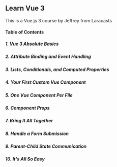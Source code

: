 ## Learn Vue 3

This is a Vue.js 3 course by Jeffrey from Laracasts

#### Table of Contents

##### 1. Vue 3 Absolute Basics

##### 2. Attribute Binding and Event Handling

##### 3. Lists, Conditionals, and Computed Properties

##### 4. Your First Custom Vue Component

##### 5. One Vue Component Per File

##### 6. Component Props

##### 7. Bring It All Together

##### 8. Handle a Form Submission

##### 9. Parent-Child State Communication

##### 10. It's All So Easy
